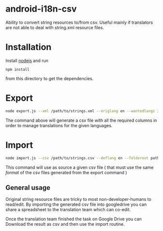 android-i18n-csv
================

Ability to convert string resources to/from csv. Useful mainly if translators are not able to deal with string.xml resource files.

# Installation
Install [nodejs](https://nodejs.org/en/) and run

    npm install

from this directory to get the dependencies. 

# Export

```bash
node export.js --xml /path/to/strings.xml --origlang en --wantedlangs it,de,fr,nl
```

The command above will generate a csv file with all the required columns in order to manage translations for the given languages.


# Import

```bash
node import.js --csv /path/to/strings.csv --deflang en --folderout path/to/projectfolder
```

This command will use as source a given csv file ( that must use the same _format_ of the csv files generated from the export command ) 

## General usage

Original string resource files are tricky to most non-developer-humans to read/edit. By importing the generated csv file into googledrive you can share a spreadsheet to the translation team which can co-edit.

Once the translation team finished the task on Google Drive you can Download the result as csv and then use the import routine.

